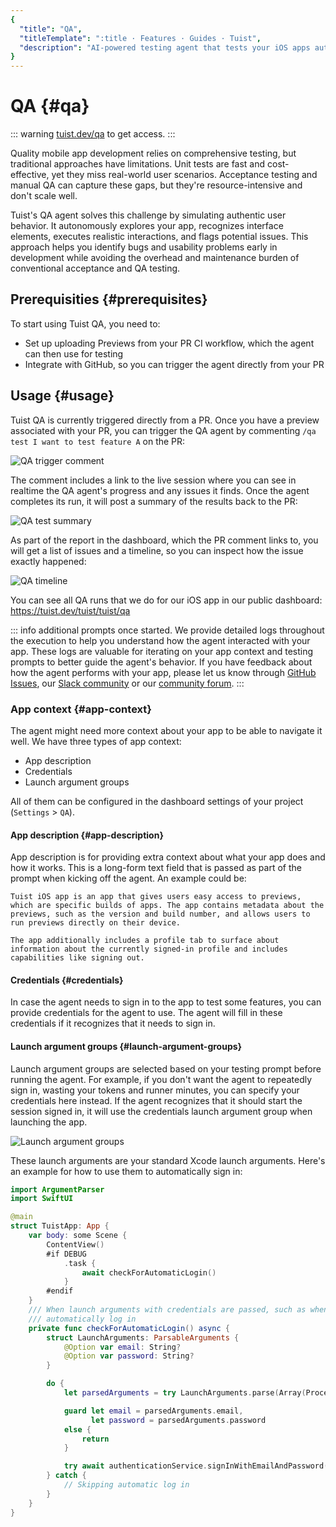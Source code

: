 ```yaml
---
{
  "title": "QA",
  "titleTemplate": ":title · Features · Guides · Tuist",
  "description": "AI-powered testing agent that tests your iOS apps automatically with comprehensive QA coverage."
}
---
```

# QA {#qa}

::: warning
[tuist.dev/qa](https://tuist.dev/qa) to get access.
:::

Quality mobile app development relies on comprehensive testing, but traditional
approaches have limitations. Unit tests are fast and cost-effective, yet they
miss real-world user scenarios. Acceptance testing and manual QA can capture
these gaps, but they're resource-intensive and don't scale well.

Tuist's QA agent solves this challenge by simulating authentic user behavior. It
autonomously explores your app, recognizes interface elements, executes
realistic interactions, and flags potential issues. This approach helps you
identify bugs and usability problems early in development while avoiding the
overhead and maintenance burden of conventional acceptance and QA testing.

## Prerequisities {#prerequisites}

To start using Tuist QA, you need to:
- Set up uploading
  <LocalizedLink href="/guides/features/previews">Previews</LocalizedLink> from
  your PR CI workflow, which the agent can then use for testing
- <LocalizedLink href="/guides/integrations/gitforge/github">Integrate</LocalizedLink>
  with GitHub, so you can trigger the agent directly from your PR

## Usage {#usage}

Tuist QA is currently triggered directly from a PR. Once you have a preview
associated with your PR, you can trigger the QA agent by commenting `/qa test I
want to test feature A` on the PR:

![QA trigger comment](/images/guides/features/qa/qa-trigger-comment.png)

The comment includes a link to the live session where you can see in realtime
the QA agent's progress and any issues it finds. Once the agent completes its
run, it will post a summary of the results back to the PR:

![QA test summary](/images/guides/features/qa/qa-test-summary.png)

As part of the report in the dashboard, which the PR comment links to, you will
get a list of issues and a timeline, so you can inspect how the issue exactly
happened:

![QA timeline](/images/guides/features/qa/qa-timeline.png)

You can see all QA runs that we do for our
<LocalizedLink href="/guides/features/previews#tuist-ios-app">iOS
app</LocalizedLink> in our public dashboard: https://tuist.dev/tuist/tuist/qa

::: info
additional prompts once started. We provide detailed logs throughout the
execution to help you understand how the agent interacted with your app. These
logs are valuable for iterating on your app context and testing prompts to
better guide the agent's behavior. If you have feedback about how the agent
performs with your app, please let us know through [GitHub
Issues](https://github.com/tuist/tuist/issues), our [Slack
community](https://slack.tuist.dev) or our [community
forum](https://community.tuist.dev).
:::

### App context {#app-context}

The agent might need more context about your app to be able to navigate it well.
We have three types of app context:
- App description
- Credentials
- Launch argument groups

All of them can be configured in the dashboard settings of your project
(`Settings` > `QA`).

#### App description {#app-description}

App description is for providing extra context about what your app does and how
it works. This is a long-form text field that is passed as part of the prompt
when kicking off the agent. An example could be:

```
Tuist iOS app is an app that gives users easy access to previews, which are specific builds of apps. The app contains metadata about the previews, such as the version and build number, and allows users to run previews directly on their device.

The app additionally includes a profile tab to surface about information about the currently signed-in profile and includes capabilities like signing out.
```

#### Credentials {#credentials}

In case the agent needs to sign in to the app to test some features, you can
provide credentials for the agent to use. The agent will fill in these
credentials if it recognizes that it needs to sign in.

#### Launch argument groups {#launch-argument-groups}

Launch argument groups are selected based on your testing prompt before running
the agent. For example, if you don't want the agent to repeatedly sign in,
wasting your tokens and runner minutes, you can specify your credentials here
instead. If the agent recognizes that it should start the session signed in, it
will use the credentials launch argument group when launching the app.

![Launch argument groups](/images/guides/features/qa/launch-argument-groups.png)

These launch arguments are your standard Xcode launch arguments. Here's an
example for how to use them to automatically sign in:

```swift
import ArgumentParser
import SwiftUI

@main
struct TuistApp: App {
    var body: some Scene {
        ContentView()
        #if DEBUG
            .task {
                await checkForAutomaticLogin()
            }
        #endif
    }
    /// When launch arguments with credentials are passed, such as when running QA tests, we can skip the log in and
    /// automatically log in
    private func checkForAutomaticLogin() async {
        struct LaunchArguments: ParsableArguments {
            @Option var email: String?
            @Option var password: String?
        }

        do {
            let parsedArguments = try LaunchArguments.parse(Array(ProcessInfo.processInfo.arguments.dropFirst()))

            guard let email = parsedArguments.email,
                  let password = parsedArguments.password
            else {
                return
            }

            try await authenticationService.signInWithEmailAndPassword(email: email, password: password)
        } catch {
            // Skipping automatic log in
        }
    }
}
```
